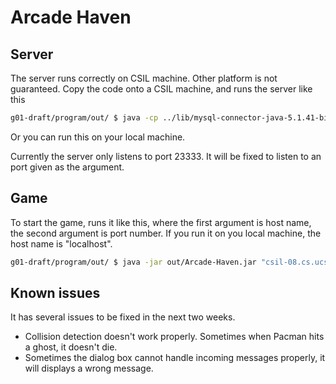 # Arcade Haven

## Server

The server runs correctly on CSIL machine. Other platform is not guaranteed.
Copy the code onto a CSIL machine, and runs the server like this

```sh
g01-draft/program/out/ $ java -cp ../lib/mysql-connector-java-5.1.41-bin.jar:. ServerMain
```

Or you can run this on your local machine.

Currently the server only listens to port 23333. It will be fixed to listen to
an port given as the argument.

## Game

To start the game, runs it like this, where the first argument is host name, the
second argument is port number. If you run it on you local machine, the host
name is "localhost".

```sh
g01-draft/program/out/ $ java -jar out/Arcade-Haven.jar "csil-08.cs.ucsb.edu" 23333
```

## Known issues

It has several issues to be fixed in the next two weeks.

- Collision detection doesn't work properly. Sometimes when Pacman hits a ghost,
  it doesn't die.
- Sometimes the dialog box cannot handle incoming messages properly, it will
  displays a wrong message.
